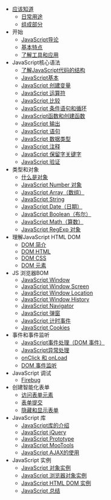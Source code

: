 
* [应该知道]()
	* [日常用途]()    
	* [组成部分]()    
* 开始
	* [JavaScript导论]()                   
	* [基本特点]()         
	* [了解工具和应用]()
* JavaScript核心语法
	* [了解JavaScript代码的结构]()
	* [JavaScript基本]()    
	* [JavaScript 创建变量]()    
	* [JavaScript 运算符]()  
	* [JavaScript 比较]()       
	* [JavaScript 条件语句和循环]()
	* [JavaScript函数和创建函数]()
	* [JavaScript 输出]()
	* [JavaScript 语句]()
	* [JavaScript 数据类型]()
	* [JavaScript 注释]()
	* [JavaScript 保留字关键字]()
	* [JavaScript 验证]()
* 类型和对象
	* [什么是对象]()
	* [JavaScript Number 对象]()
	* [JavaScript Array（数组）]()
	* [JavaScript String]()
	* [JavaScript Date（日期）]()
	* [JavaScript Boolean（布尔）]()
	* [JavaScript Math（算数）]()
	* [JavaScript RegExp 对象]()
* 理解JavaScript HTML DOM
	* [DOM 简介]()
	* [DOM HTML]()
	* [DOM CSS]()
	* [DOM 元素]()
* JS 浏览器BOM
	* [JavaScript Window]()
	* [JavaScript Window Screen]()
	* [JavaScript Window Location]()
	* [JavaScript Window History]()
	* [JavaScript Navigator]()
	* [JavaScript 弹窗]()
	* [JavaScript 计时事件]()
	* [JavaScript Cookies]()
* 事件和事件监听
	* [JavaScript事件处理（DOM 事件）]()
	* [JavaScript异常处理]()
	* [onClick 和 onLoad]()
	* [DOM 事件监听]()
* JavaScript 调试
	* [Firebug]()
* 创建智能化表单
	* [访问表单元素]()
	* [表单提交]()
	* [隐藏和显示表单]()
* JavaScript 库
	* [JavaScript库的介绍]()
	* [JavaScript jQuery]()
	* [JavaScript Prototype]()
	* [JavaScript MooTools]()
	* [JavaScript AJAX的使用]()
* JavaScript 实例
	* [JavaScript 对象实例]()
	* [JavaScript 浏览器对象实例]()
	* [JavaScript HTML DOM 实例]()
	* [JavaScript 总结]()